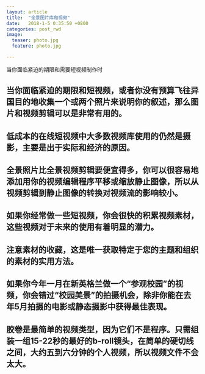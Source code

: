 ```yaml
---
layout: article
title:  "全景图片库和视频"
date:   2018-1-5 0:35:50 +0800
categories: post_rwd
image:
  teaser: photo.jpg
  feature: photo.jpg 

---
```

当你面临紧迫的期限和需要短视频制作时

## 当你面临紧迫的期限和短视频，或者你没有预算飞往异国目的地收集一个或两个照片来说明你的叙述，那么图片和视频剪辑可以是非常有用的。

## 低成本的在线短视频中大多数视频库使用的仍然是摄影，主要是出于实际和经济的原因。

## 全景照片比全景视频剪辑要便宜得多，你可以很容易地添加用你的视频编辑程序平移或缩放静止图像，所以从视频剪辑到静止图像的转换对视频流的影响较小。

## 如果你经常做一些短视频，你会很快的积累视频素材，这些视频对于未来的使用有着明显的潜力。

## 注意素材的收藏，这是唯一获取特定于您的主题和组织的素材的实用方法。

## 如果你今年一月在新英格兰做一个“参观校园”的视频，你会错过“校园美景”的拍摄机会，除非你能在去年5月拍摄的电影或静态摄影中获得最佳表现。

## 胶卷是最简单的视频类型，因为它们不是程序。只需组装一组15-22秒的最好的b-roll镜头，在简单的硬切线之间，大约五到六分钟的个人视频，所以视频文件不会太大。